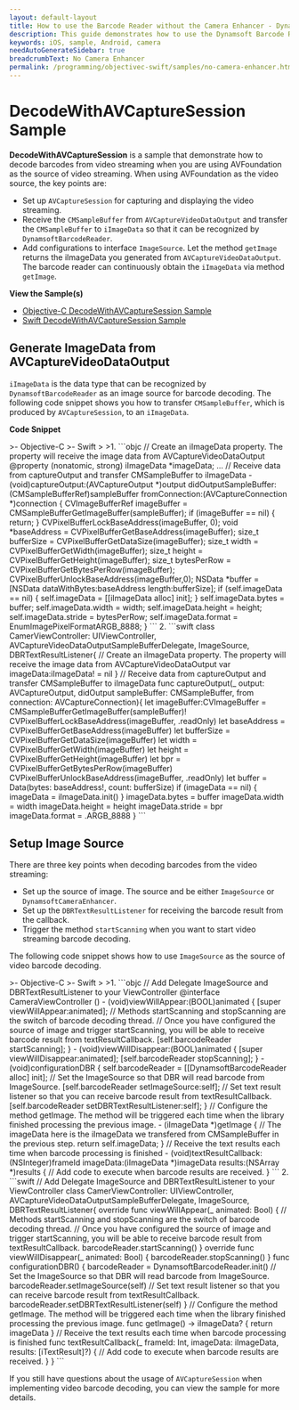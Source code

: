 ```yaml
---
layout: default-layout
title: How to use the Barcode Reader without the Camera Enhancer - Dynamsoft Barcode Reader for iOS
description: This guide demonstrates how to use the Dynamsoft Barcode Reader SDK with the AV Capture API rather than the Camera Enhancer.
keywords: iOS, sample, Android, camera
needAutoGenerateSidebar: true
breadcrumbText: No Camera Enhancer
permalink: /programming/objectivec-swift/samples/no-camera-enhancer.html
---
```


# DecodeWithAVCaptureSession Sample

**DecodeWithAVCaptureSession** is a sample that demonstrate how to decode barcodes from video streaming when you are using AVFoundation as the source of video streaming. When using AVFoundation as the video source, the key points are:

- Set up `AVCaptureSession` for capturing and displaying the video streaming.
- Receive the `CMSampleBuffer` from `AVCaptureVideoDataOutput` and transfer the `CMSampleBuffer` to `iImageData` so that it can be recognized by `DynamsoftBarcodeReader`.
- Add configurations to interface `ImageSource`. Let the method `getImage` returns the iImageData you generated from `AVCaptureVideoDataOutput`. The barcode reader can continuously obtain the `iImageData` via method `getImage`.

**View the Sample(s)**

- <a href="https://github.com/Dynamsoft/barcode-reader-mobile-samples/tree/main/ios/Objective-C/DecodeWithAVCaptureSession/" target="_blank">Objective-C DecodeWithAVCaptureSession Sample</a>
- <a href="https://github.com/Dynamsoft/barcode-reader-mobile-samples/tree/main/ios/Swift/DecodeWithAVCaptureSession/" target="_blank">Swift DecodeWithAVCaptureSession Sample</a>

## Generate ImageData from AVCaptureVideoDataOutput

`iImageData` is the data type that can be recognized by `DynamsoftBarcodeReader` as an image source for barcode decoding. The following code snippet shows you how to transfer `CMSampleBuffer`, which is produced by `AVCaptureSession`, to an `iImageData`.

**Code Snippet**

<div class="sample-code-prefix"></div>
>- Objective-C
>- Swift
>
>1. 
```objc
// Create an iImageData property. The property will receive the image data from AVCaptureVideoDataOutput
@property (nonatomic, strong) iImageData *imageData;
...
// Receive data from captureOutput and transfer CMSampleBuffer to iImageData
- (void)captureOutput:(AVCaptureOutput *)output didOutputSampleBuffer:(CMSampleBufferRef)sampleBuffer fromConnection:(AVCaptureConnection *)connection {
   CVImageBufferRef imageBuffer = CMSampleBufferGetImageBuffer(sampleBuffer);
   if (imageBuffer == nil) {
          return;
   }
   CVPixelBufferLockBaseAddress(imageBuffer, 0);
   void *baseAddress = CVPixelBufferGetBaseAddress(imageBuffer);
   size_t bufferSize = CVPixelBufferGetDataSize(imageBuffer);
   size_t width = CVPixelBufferGetWidth(imageBuffer);
   size_t height = CVPixelBufferGetHeight(imageBuffer);
   size_t bytesPerRow = CVPixelBufferGetBytesPerRow(imageBuffer);
   CVPixelBufferUnlockBaseAddress(imageBuffer,0);
   NSData *buffer = [NSData dataWithBytes:baseAddress length:bufferSize];
   if (self.imageData == nil) {
          self.imageData = [[iImageData alloc] init];
   }
   self.imageData.bytes = buffer;
   self.imageData.width = width;
   self.imageData.height = height;
   self.imageData.stride = bytesPerRow;
   self.imageData.format = EnumImagePixelFormatARGB_8888;
}
```
2. 
```swift
class CamerViewController: UIViewController, AVCaptureVideoDataOutputSampleBufferDelegate, ImageSource, DBRTextResultListener{
   // Create an iImageData property. The property will receive the image data from AVCaptureVideoDataOutput
   var imageData:iImageData! = nil
}
// Receive data from captureOutput and transfer CMSampleBuffer to iImageData
func captureOutput(_ output: AVCaptureOutput, didOutput sampleBuffer: CMSampleBuffer, from connection: AVCaptureConnection){
   let imageBuffer:CVImageBuffer = CMSampleBufferGetImageBuffer(sampleBuffer)!
   CVPixelBufferLockBaseAddress(imageBuffer, .readOnly)
   let baseAddress = CVPixelBufferGetBaseAddress(imageBuffer)
   let bufferSize = CVPixelBufferGetDataSize(imageBuffer)
   let width = CVPixelBufferGetWidth(imageBuffer)
   let height = CVPixelBufferGetHeight(imageBuffer)
   let bpr = CVPixelBufferGetBytesPerRow(imageBuffer)
   CVPixelBufferUnlockBaseAddress(imageBuffer, .readOnly)
   let buffer = Data(bytes: baseAddress!, count: bufferSize)
   if (imageData == nil) {
          imageData = iImageData.init()
   }
   imageData.bytes = buffer
   imageData.width = width
   imageData.height = height
   imageData.stride = bpr
   imageData.format = .ARGB_8888
}
```

## Setup Image Source

There are three key points when decoding barcodes from the video streaming:

- Set up the source of image. The source and be either `ImageSource` or `DynamsoftCameraEnhancer`.
- Set up the `DBRTextResultListener` for receiving the barcode result from the callback.
- Trigger the method `startScanning` when you want to start video streaming barcode decoding.

The following code snippet shows how to use `ImageSource` as the source of video barcode decoding.

<div class="sample-code-prefix"></div>
>- Objective-C
>- Swift
>
>1. 
```objc
// Add Delegate ImageSource and DBRTextResultListener to your ViewController
@interface CameraViewController ()<AVCaptureVideoDataOutputSampleBufferDelegate, ImageSource, DBRTextResultListener>
- (void)viewWillAppear:(BOOL)animated {
   [super viewWillAppear:animated];
   // Methods startScanning and stopScanning are the switch of barcode decoding thread.
   // Once you have configured the source of image and trigger startScanning, you will be able to receive barcode result from textResultCallback.
   [self.barcodeReader startScanning];
}
- (void)viewWillDisappear:(BOOL)animated {
   [super viewWillDisappear:animated];
   [self.barcodeReader stopScanning];
}
- (void)configurationDBR {
   self.barcodeReader = [[DynamsoftBarcodeReader alloc] init];
   // Set the ImageSource so that DBR will read barcode from ImageSource.
   [self.barcodeReader setImageSource:self];
   // Set text result listener so that you can receive barcode result from textResultCallback.
   [self.barcodeReader setDBRTextResultListener:self];
}
// Configure the method getImage. The method will be triggered each time when the library finished processing the previous image.
- (iImageData *)getImage {
   // The imageData here is the iImageData we transfered from CMSampleBuffer in the previous step.
   return self.imageData;
}
// Receive the text results each time when barcode processing is finished
- (void)textResultCallback:(NSInteger)frameId imageData:(iImageData *)imageData results:(NSArray<iTextResult *> *)results {
   // Add code to execute when barcode results are received.
}
```
2. 
```swift
// Add Delegate ImageSource and DBRTextResultListener to your ViewController
class CamerViewController: UIViewController, AVCaptureVideoDataOutputSampleBufferDelegate, ImageSource, DBRTextResultListener{
   override func viewWillAppear(_ animated: Bool) {
          // Methods startScanning and stopScanning are the switch of barcode decoding thread.
          // Once you have configured the source of image and trigger startScanning, you will be able to receive barcode result from textResultCallback.
          barcodeReader.startScanning()
   }
   override func viewWillDisappear(_ animated: Bool) {
          barcodeReader.stopScanning()
   }
   func configurationDBR() {
          barcodeReader = DynamsoftBarcodeReader.init()
          // Set the ImageSource so that DBR will read barcode from ImageSource.
          barcodeReader.setImageSource(self)
          // Set text result listener so that you can receive barcode result from textResultCallback.
          barcodeReader.setDBRTextResultListener(self)
   }
   // Configure the method getImage. The method will be triggered each time when the library finished processing the previous image.
   func getImage() -> iImageData? {
          return imageData
   }
   // Receive the text results each time when barcode processing is finished
   func textResultCallback(_ frameId: Int, imageData: iImageData, results: [iTextResult]?) {
          // Add code to execute when barcode results are received.
   }
}
```

If you still have questions about the usage of `AVCaptureSession` when implementing video barcode decoding, you can view the sample for more details.
